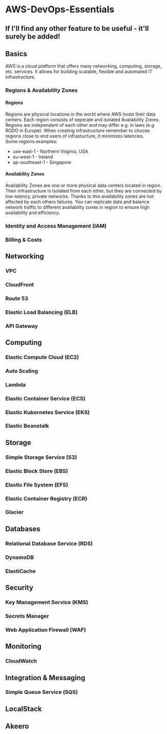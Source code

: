 # AWS-DevOps-Essentials
## If I'll find any other feature to be useful - it'll surely be added!
## Basics
AWS is a cloud platform that offers many networking, computing, storage, etc. services. It allows for building scalable, flexible and automated IT infrastructure.
### Regions & Availability Zones
#### Regions
Regions are physical locations in the world where AWS hosts their data centers. Each region consists of seperate and isolated Availability Zones. Regions are independent of each other and may differ e.g. in laws \(e.g. RODO in Europe\). When creating infrastructure remember to choose regions close to end users of infrastucture, it minimizes latencies.\
Some regions examples:
* use-east-1 - Northern Virginia, USA
* eu-west-1 - Ireland
* ap-southeast-1 - Singapore
#### Availability Zones
Availability Zones are one or more physical data centers located in region. Their infrastructure is isolated from each other, but they are connected by low-latency, private networks. Thanks to this availability zones are not affected by each others failures. You can replicate data and balance network traffic to different availability zones in region to ensure high availability and efficiency.
### Identity and Access Management \(IAM\)
### Billing & Costs
## Networking
### VPC
### CloudFront
### Route 53
### Elastic Load Balancing \(ELB\)
### API Gateway
## Computing
### Elastic Compute Cloud \(EC2\)
### Auto Scaling
### Lambda
### Elastic Container Service \(ECS\)
### Elastic Kubernetes Service \(EKS\)
### Elastic Beanstalk
## Storage
### Simple Storage Service \(S3\)
### Elastic Block Store \(EBS\)
### Elastic File System \(EFS\)
### Elastic Container Registry \(ECR\)
### Glacier
## Databases
### Relational Database Service \(RDS\)
### DynamoDB
### ElastiCache
## Security
### Key Management Service \(KMS\)
### Secrets Manager
### Web Application Firewall \(WAF\)
## Monitoring
### CloudWatch
## Integration & Messaging
### Simple Queue Service \(SQS\)
## LocalStack
## Akeero
